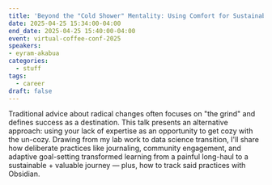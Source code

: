 ```yaml
---
title: 'Beyond the "Cold Shower" Mentality: Using Comfort for Sustainable Learning + Growth'
date: 2025-04-25 15:34:00-04:00
end_date: 2025-04-25 15:40:00-04:00
event: virtual-coffee-conf-2025
speakers:
- eyram-akabua
categories:
  - stuff
tags:
  - career
draft: false
---
```


Traditional advice about radical changes often focuses on "the grind" and defines success as a destination. This talk presents an alternative approach: using your lack of expertise as an opportunity to get cozy with the un-cozy. Drawing from my lab work to data science transition, I'll share how deliberate practices like journaling, community engagement, and adaptive goal-setting transformed learning from a painful long-haul to a sustainable + valuable journey — plus, how to track said practices with Obsidian.